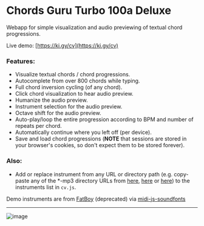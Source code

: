 # Chords Guru Turbo 100a Deluxe 

Webapp for simple visualization and audio previewing of textual chord progressions.

Live demo: [https://ki.gy/cv](https://ki.gy/cv)

### Features:
- Visualize textual chords / chord progressions.
- Autocomplete from over 800 chords while typing.
- Full chord inversion cycling (of any chord).
- Click chord visualization to hear audio preview.
- Humanize the audio preview.
- Instrument selection for the audio preview.
- Octave shift for the audio preview.
- Auto-play/loop the entire progression according to BPM and number of repeats per chord.
- Automatically continue where you left off (per device).
- Save and load chord progressions (**NOTE** that sessions are stored in your browser's cookies, so don't expect them to be stored forever).

### Also:
- Add or replace instrument from any URL or directory path (e.g. copy-paste any of the *-mp3 directory URLs from [here](https://github.com/gleitz/midi-js-soundfonts/tree/gh-pages/FatBoy), [here](https://github.com/gleitz/midi-js-soundfonts/tree/gh-pages/FluidR3_GM) or [here](https://github.com/gleitz/midi-js-soundfonts/tree/gh-pages/MusyngKite)) to the instruments list in `cv.js`.

Demo instruments are from [FatBoy](https://web.archive.org/web/20220124174052/https://fatboy.site/) (deprecated) via [midi-js-soundfonts](https://github.com/gleitz/midi-js-soundfonts/)

---

![image](https://user-images.githubusercontent.com/50331907/214382008-8243d044-1cc8-4dd5-9ad7-a0f8e18c9fca.png)
